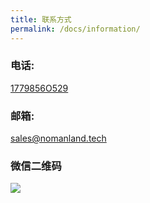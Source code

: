```yaml
---
title: 联系方式
permalink: /docs/information/
---
```


### 电话:

<a href="tel:1779856O529" class="btn btn-link">1779856O529</a>

### 邮箱:
<a href="mailto:sales@nomanland.tech" class="btn btn-primary">sales@nomanland.tech</a>

### 微信二维码
![](https://www.opendc.cn/assets/images/wechat.jpg)
